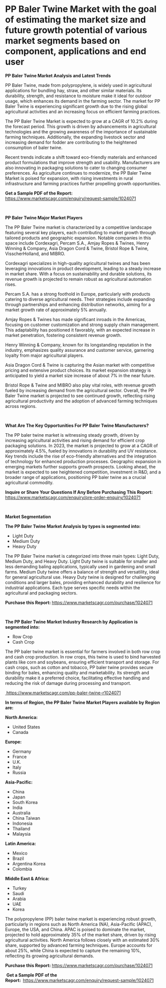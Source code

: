 <p><h1>PP Baler Twine Market with the goal of estimating the market size and future growth potential of various market segments based on component, applications and end user</h1></p><p><strong>PP Baler Twine Market Analysis and Latest Trends</strong></p>
<p><p>PP Baler Twine, made from polypropylene, is widely used in agricultural applications for bundling hay, straw, and other similar materials. Its durability, strength, and resistance to moisture make it ideal for outdoor usage, which enhances its demand in the farming sector. The market for PP Baler Twine is experiencing significant growth due to the rising global agricultural activities and an increasing focus on efficient farming practices.</p><p>The PP Baler Twine Market is expected to grow at a CAGR of 10.2% during the forecast period. This growth is driven by advancements in agricultural technologies and the growing awareness of the importance of sustainable farming techniques. Additionally, the expanding livestock sector and increasing demand for fodder are contributing to the heightened consumption of baler twine.</p><p>Recent trends indicate a shift toward eco-friendly materials and enhanced product formulations that improve strength and usability. Manufacturers are also innovating in packaging solutions to cater to changing consumer preferences. As agriculture continues to modernize, the PP Baler Twine Market is poised for expansion, with rising investments in rural infrastructure and farming practices further propelling growth opportunities.</p></p>
<p><strong>Get a Sample PDF of the Report:&nbsp;</strong> <a href="https://www.marketscagr.com/enquiry/request-sample/1024071?utm_campaign=3204&utm_medium=2&utm_source=Github&utm_content=ia&utm_term=17042025&utm_id=pp-baler-twine">https://www.marketscagr.com/enquiry/request-sample/1024071</a></p>
<p>&nbsp;</p>
<p><strong>PP Baler Twine Major Market Players</strong></p>
<p><p>The PP Baler Twine market is characterized by a competitive landscape featuring several key players, each contributing to market growth through tailored products and geographic expansion. Notable companies in this space include Cordexagri, Percam S.A., Amjay Ropes & Twines, Henry Winning & Company, Asia Dragon Cord & Twine, Bristol Rope & Twine, VisscherHolland, and MIBRO.</p><p>Cordexagri specializes in high-quality agricultural twines and has been leveraging innovations in product development, leading to a steady increase in market share. With a focus on sustainability and durable solutions, its revenue growth is projected to remain robust as agricultural automation rises.</p><p>Percam S.A. has a strong foothold in Europe, particularly with products catering to diverse agricultural needs. Their strategies include expanding through partnerships and enhancing distribution networks, aiming for a market growth rate of approximately 5% annually.</p><p>Amjay Ropes & Twines has made significant inroads in the Americas, focusing on customer customization and strong supply chain management. This adaptability has positioned it favorably, with an expected increase in market penetration, fostering consistent revenue growth.</p><p>Henry Winning & Company, known for its longstanding reputation in the industry, emphasizes quality assurance and customer service, garnering loyalty from major agricultural players.</p><p>Asia Dragon Cord & Twine is capturing the Asian market with competitive pricing and extensive product choices. Its market expansion strategy is anticipated to yield a market size increase of about 7% in the near future.</p><p>Bristol Rope & Twine and MIBRO also play vital roles, with revenue growth fueled by increasing demand from the agricultural sector. Overall, the PP Baler Twine market is projected to see continued growth, reflecting rising agricultural productivity and the adoption of advanced farming techniques across regions.</p></p>
<p>&nbsp;</p>
<p><strong>What Are The Key Opportunities For PP Baler Twine Manufacturers?</strong></p>
<p><p>The PP baler twine market is witnessing steady growth, driven by increasing agricultural activities and rising demand for efficient crop packaging solutions. In 2023, the market is projected to grow at a CAGR of approximately 4.5%, fueled by innovations in durability and UV resistance. Key trends include the rise of eco-friendly alternatives and the integration of technology for enhanced production processes. Geographic expansion in emerging markets further supports growth prospects. Looking ahead, the market is expected to see heightened competition, investment in R&D, and a broader range of applications, positioning PP baler twine as a crucial agricultural commodity.</p></p>
<p><strong>Inquire or Share Your Questions If Any Before Purchasing This Report:</strong> <a href="https://www.marketscagr.com/enquiry/pre-order-enquiry/1024071?utm_campaign=3204&utm_medium=2&utm_source=Github&utm_content=ia&utm_term=17042025&utm_id=pp-baler-twine">https://www.marketscagr.com/enquiry/pre-order-enquiry/1024071</a></p>
<p>&nbsp;</p>
<p><strong>Market Segmentation</strong></p>
<p><strong>The PP Baler Twine Market Analysis by types is segmented into:</strong></p>
<p><ul><li>Light Duty</li><li>Medium Duty</li><li>Heavy Duty</li></ul></p>
<p><p>The PP Baler Twine market is categorized into three main types: Light Duty, Medium Duty, and Heavy Duty. Light Duty twine is suitable for smaller and less demanding baling applications, typically used in gardening and small farms. Medium Duty twine offers a balance of strength and versatility, ideal for general agricultural use. Heavy Duty twine is designed for challenging conditions and larger bales, providing enhanced durability and resilience for industrial applications. Each type serves specific needs within the agricultural and packaging sectors.</p></p>
<p><strong>Purchase this Report:&nbsp;</strong><a href="https://www.marketscagr.com/purchase/1024071?utm_campaign=3204&utm_medium=2&utm_source=Github&utm_content=ia&utm_term=17042025&utm_id=pp-baler-twine">https://www.marketscagr.com/purchase/1024071</a></p>
<p>&nbsp;</p>
<p><strong>The PP Baler Twine Market Industry Research by Application is segmented into:</strong></p>
<p><ul><li>Row Crop</li><li>Cash Crop</li></ul></p>
<p><p>The PP baler twine market is essential for farmers involved in both row crop and cash crop production. In row crops, this twine is used to bind harvested plants like corn and soybeans, ensuring efficient transport and storage. For cash crops, such as cotton and tobacco, PP baler twine provides secure binding for bales, enhancing quality and marketability. Its strength and durability make it a preferred choice, facilitating effective handling and reducing the risk of damage during processing and transport.</p></p>
<p><a href="https://www.marketscagr.com/pp-baler-twine-r1024071?utm_campaign=3204&utm_medium=2&utm_source=Github&utm_content=ia&utm_term=17042025&utm_id=pp-baler-twine">&nbsp;https://www.marketscagr.com/pp-baler-twine-r1024071</a></p>
<p><strong>In terms of Region, the PP Baler Twine Market Players available by Region are:</strong></p>
<p>
    <p> <strong> North America: </strong>
        <ul>
            <li>United States</li>
            <li>Canada</li>
        </ul>
        </p> 
    <p> <strong> Europe: </strong>
        <ul>
            <li>Germany</li>
            <li>France</li>
            <li>U.K.</li>
            <li>Italy</li>
            <li>Russia</li>
        </ul>
        </p> 
    <p> <strong> Asia-Pacific: </strong>
        <ul>
            <li>China</li>
            <li>Japan</li>
            <li>South Korea</li>
            <li>India</li>
            <li>Australia</li>
            <li>China Taiwan</li>
            <li>Indonesia</li>
            <li>Thailand</li>
            <li>Malaysia</li>
        </ul>
        </p> 
    <p> <strong> Latin America: </strong>
        <ul>
            <li>Mexico</li>
            <li>Brazil</li>
            <li>Argentina Korea</li>
            <li>Colombia</li>
        </ul>
        </p> 
    <p> <strong> Middle East & Africa: </strong>
        <ul>
            <li>Turkey</li>
            <li>Saudi</li>
            <li>Arabia</li>
            <li>UAE</li>
            <li>Korea</li>
        </ul>
    </p>
    </p>
<p><p>The polypropylene (PP) baler twine market is experiencing robust growth, particularly in regions such as North America (NA), Asia-Pacific (APAC), Europe, the USA, and China. APAC is poised to dominate the market, projected to hold approximately 35% of the market share, driven by rising agricultural activities. North America follows closely with an estimated 30% share, supported by advanced farming techniques. Europe accounts for about 25%, while China is expected to capture the remaining 10%, reflecting its growing agricultural demands.</p></p>
<p><strong>Purchase this Report: </strong><a href="https://www.marketscagr.com/purchase/1024071?utm_campaign=3204&utm_medium=2&utm_source=Github&utm_content=ia&utm_term=17042025&utm_id=pp-baler-twine">https://www.marketscagr.com/purchase/1024071</a></p>
<p>&nbsp;<strong>Get a Sample PDF of the Report:&nbsp;&nbsp;</strong><a href="https://www.marketscagr.com/enquiry/request-sample/1024071?utm_campaign=3204&utm_medium=2&utm_source=Github&utm_content=ia&utm_term=17042025&utm_id=pp-baler-twine">https://www.marketscagr.com/enquiry/request-sample/1024071</a></p>
<p><strong></strong></p>
<p><p></p><p></p><p></p></p>